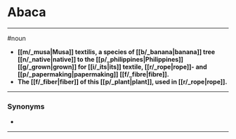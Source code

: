 # Abaca
---
#noun
- **[[m/_musa|Musa]] textilis, a species of [[b/_banana|banana]] tree [[n/_native|native]] to the [[p/_philippines|Philippines]] [[g/_grown|grown]] for [[i/_its|its]] textile, [[r/_rope|rope]]- and [[p/_papermaking|papermaking]] [[f/_fibre|fibre]].**
- **The [[f/_fiber|fiber]] of this [[p/_plant|plant]], used in [[r/_rope|rope]].**
---
### Synonyms
- 
---
